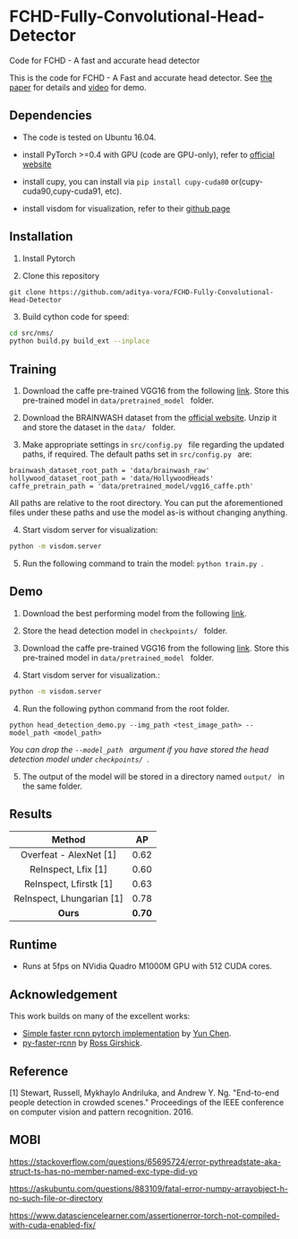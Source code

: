 # FCHD-Fully-Convolutional-Head-Detector
Code for FCHD - A fast and accurate head detector

This is the code for FCHD - A Fast and accurate head detector. See [the paper](https://arxiv.org/abs/1809.08766) for details and [video](https://youtu.be/gRPA7Hqk3VQ) for demo.

## Dependencies
- The code is tested on Ubuntu 16.04.

- install PyTorch >=0.4 with GPU (code are GPU-only), refer to [official website](http://pytorch.org)

- install cupy, you can install via `pip install cupy-cuda80` or(cupy-cuda90,cupy-cuda91, etc).

- install visdom for visualization, refer to their [github page](https://github.com/facebookresearch/visdom)

## Installation
1) Install Pytorch

2) Clone this repository
  ```Shell
  git clone https://github.com/aditya-vora/FCHD-Fully-Convolutional-Head-Detector
  ```
3) Build cython code for speed:
  ```Bash
  cd src/nms/
  python build.py build_ext --inplace
  ```

## Training
1) Download the caffe pre-trained VGG16 from the following [link](https://drive.google.com/open?id=10AwNitG-5gq-YEJcG9iihosiOu7vAnfO). Store this pre-trained model in `data/pretrained_model ` folder.

2) Download the BRAINWASH dataset from the [official website](https://www.mpi-inf.mpg.de/departments/computer-vision-and-multimodal-computing/software-and-datasets/). Unzip it and store the dataset in the `data/ ` folder.

3) Make appropriate settings in `src/config.py ` file regarding the updated paths, if required. The default paths set in `src/config.py ` are:
```
brainwash_dataset_root_path = 'data/brainwash_raw'
hollywood_dataset_root_path = 'data/HollywoodHeads'
caffe_pretrain_path = 'data/pretrained_model/vgg16_caffe.pth'
```
All paths are relative to the root directory. You can put the aforementioned files under these paths and use the model as-is without changing anything.

4) Start visdom server for visualization:
```Bash
python -m visdom.server
```
5) Run the following command to train the model: `python train.py `.

## Demo
1) Download the best performing model from the following [link](https://drive.google.com/open?id=1DbE4tAkaFYOEItwuIQhlbZypuIPDrArM).

2) Store the head detection model in `checkpoints/ ` folder.

3) Download the caffe pre-trained VGG16 from the following [link](https://drive.google.com/open?id=10AwNitG-5gq-YEJcG9iihosiOu7vAnfO). Store this pre-trained model in `data/pretrained_model ` folder.

4) Start visdom server for visualization.:
```Bash
python -m visdom.server
```

4) Run the following python command from the root folder.
```Shell
python head_detection_demo.py --img_path <test_image_path> --model_path <model_path>
```
_You can drop the `--model_path ` argument if  you have stored the head detection model under `checkpoints/ `._

5) The output of the model will be stored in a directory named `output/ ` in the same folder.

## Results
|              Method              |     AP     |
| :--------------------------------------: | :---------: |
| Overfeat - AlexNet [1] |    0.62    |
|   ReInspect, Lfix [1]    | 0.60 |
| ReInspect, Lfirstk [1]  | 0.63 |
| ReInspect, Lhungarian [1] | 0.78 |
| **Ours** | **0.70** |

## Runtime
- Runs at 5fps on NVidia Quadro M1000M GPU with 512 CUDA cores.

## Acknowledgement
This work builds on many of the excellent works:
- [Simple faster rcnn pytorch implementation](https://github.com/chenyuntc/simple-faster-rcnn-pytorch) by [Yun Chen](https://github.com/chenyuntc).
- [py-faster-rcnn](https://github.com/rbgirshick/py-faster-rcnn) by [Ross Girshick](https://github.com/rbgirshick).


## Reference
[1] Stewart, Russell, Mykhaylo Andriluka, and Andrew Y. Ng. "End-to-end people detection in crowded scenes." Proceedings of the IEEE conference on computer vision and pattern recognition. 2016.

## MOBI

https://stackoverflow.com/questions/65695724/error-pythreadstate-aka-struct-ts-has-no-member-named-exc-type-did-yo

https://askubuntu.com/questions/883109/fatal-error-numpy-arrayobject-h-no-such-file-or-directory

https://www.datasciencelearner.com/assertionerror-torch-not-compiled-with-cuda-enabled-fix/